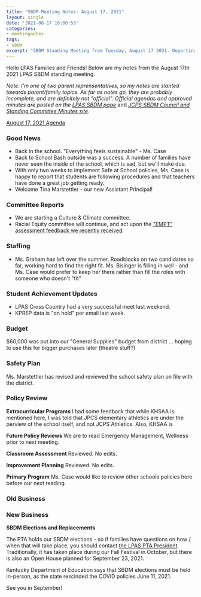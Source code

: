 ```yaml
---
title: "SBDM Meeting Notes: August 17, 2021"
layout: single
date: '2021-08-17 16:00:53'
categories:
- meetingnotes
tags:
- sbdm
excerpt: "SBDM Standing Meeting from Tuesday, August 17 2021. Departing and new teachers. SBDM elections coming in the fall. Have a good summer!"
---
```


Hello LPAS Families and Friends! Below are my notes from the August 17th 2021 LPAS SBDM standing meeting. 

*Note: I'm one of two parent reprensentatives, so my notes are slanted towards parent/family topics. As far as notes go, they are probably incomplete, and are definitely not "official". Official agendas and approved minutes are posted on the* [*LPAS SBDM page*](http://lincoln.jefferson.kyschools.us/groups/14915/site_based_decision_making_council_sbdm/sbdm) and [*JCPS SBDM Council and Standing Committee Minutes site*](https://sppublic.jefferson.kyschools.us/sbdm/SitePages/Home.aspx).

[August 17, 2021 Agenda](https://docs.google.com/document/d/1nnKllUt7VP5j42XnR3DQ4waoyDDU7fTm/edit?usp=sharing&ouid=114059578499564788568&rtpof=true&sd=true)

### Good News ###
- Back in the school. "Everything feels sustainable" - Ms. Case
- Back to School Bash outside was a success. A number of families have never seen the inside of the school, which is sad, but we'll make due.
- With only two weeks to implement Safe at School policies, Ms. Case is happy to report that students are following procedures and that teachers have done a great job getting ready.
- Welcome Tina Marstettler - our new Assistant Principal!

### Committee Reports ###

- We are starting a Culture & Climate committee. 
- Racial Equity committee will continue, and act upon the ["EMPT" assessment feedback we recently received](https://docs.google.com/document/d/1TUgqGaIFYWo4LMrMJgFtQ2EnnAs1qx_75CCzx-Bsal8/edit). 

### Staffing ###
- Ms. Graham has left over the summer. Roadblocks on two candidates so far, working hard to find the right fit. Ms. Bisinger is filling in well - and Ms. Case would prefer to keep her there rather than fill the roles with someone who doesn't "fit" 

### Student Achievement Updates ###
- LPAS Cross Country had a very successful meet last weekend.
- KPREP data is "on hold" per email last week.

### Budget ####
$60,000 was put into our "General Supplies" budget from district ... hoping to use this for bigger purchases later (theatre stuff?)

### Safety Plan ###
Ms. Marstettler has revised and reviewed the school safety plan on file with the district.

### Policy Review ###
**Extracurricular Programs** I had some feedback that while KHSAA is mentioned here, I was told that JPCS elementary athletics are under the perview of the school itself, and not JCPS Athletics. Also, KHSAA is 

**Future Policy Reviews** We are to read Emergency Management, Wellness prior to next meeting.

**Classroom Assessment** Reviewed. No edits.

**Improvement Planning** Reviewed. No edits.

**Primary Program** Ms. Case would like to review other schools policies here before our next reading. 

### Old Business ### 

### New Business ###

**SBDM Elections and Replacements** 

The PTA holds our SBDM elections - so if families have questions on how / when that will take place, you should contact [the LPAS PTA President](https://sites.google.com/view/lpaspta/lpas-pta-board-members). Traditionally, it has taken place during our Fall Festival in October, but there is also an Open House planned for September 23, 2021.

Kentucky Department of Education says that SBDM elections must be held in-person, as the state rescinded the COVID policies June 11, 2021.

See you in September!